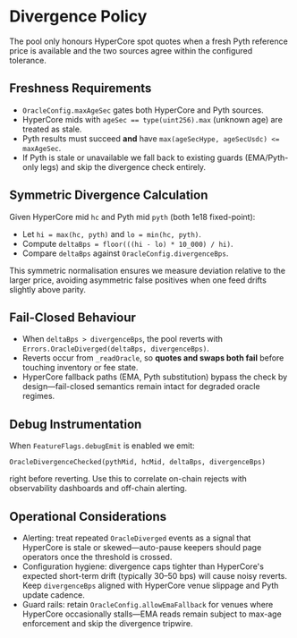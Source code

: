 # Divergence Policy

The pool only honours HyperCore spot quotes when a fresh Pyth reference price is available and the two sources agree within the configured tolerance.

## Freshness Requirements
- `OracleConfig.maxAgeSec` gates both HyperCore and Pyth sources.
- HyperCore mids with `ageSec == type(uint256).max` (unknown age) are treated as stale.
- Pyth results must succeed **and** have `max(ageSecHype, ageSecUsdc) <= maxAgeSec`.
- If Pyth is stale or unavailable we fall back to existing guards (EMA/Pyth-only legs) and skip the divergence check entirely.

## Symmetric Divergence Calculation
Given HyperCore mid `hc` and Pyth mid `pyth` (both 1e18 fixed-point):

- Let `hi = max(hc, pyth)` and `lo = min(hc, pyth)`.
- Compute `deltaBps = floor(((hi - lo) * 10_000) / hi)`.
- Compare `deltaBps` against `OracleConfig.divergenceBps`.

This symmetric normalisation ensures we measure deviation relative to the larger price, avoiding asymmetric false positives when one feed drifts slightly above parity.

## Fail-Closed Behaviour
- When `deltaBps > divergenceBps`, the pool reverts with `Errors.OracleDiverged(deltaBps, divergenceBps)`.
- Reverts occur from `_readOracle`, so **quotes and swaps both fail** before touching inventory or fee state.
- HyperCore fallback paths (EMA, Pyth substitution) bypass the check by design—fail-closed semantics remain intact for degraded oracle regimes.

## Debug Instrumentation
When `FeatureFlags.debugEmit` is enabled we emit:
```
OracleDivergenceChecked(pythMid, hcMid, deltaBps, divergenceBps)
```
right before reverting. Use this to correlate on-chain rejects with observability dashboards and off-chain alerting.

## Operational Considerations
- Alerting: treat repeated `OracleDiverged` events as a signal that HyperCore is stale or skewed—auto-pause keepers should page operators once the threshold is crossed.
- Configuration hygiene: divergence caps tighter than HyperCore's expected short-term drift (typically 30–50 bps) will cause noisy reverts. Keep `divergenceBps` aligned with HyperCore venue slippage and Pyth update cadence.
- Guard rails: retain `OracleConfig.allowEmaFallback` for venues where HyperCore occasionally stalls—EMA reads remain subject to max-age enforcement and skip the divergence tripwire.
